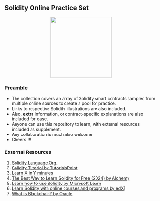## Solidity Online Practice Set
<div align="center">
<img width=200 height=200 src="https://user-images.githubusercontent.com/77758884/156876700-2967a25d-56e2-4664-a9e6-53f88503f517.png">
</div>

### Preamble
- The collection covers an array of Solidity smart contracts sampled from multiple online sources to create a pool for practice.
- Links to respective Solidity illustrations are also included.
- Also, **extra** information, or contract-specific explanations are also included for ease.
- Anyone can use this repository to learn, with external resources included as supplement.
- Any collaboration is much also welcome
- Cheers !!!
  
### External Resources
1. [Solidity Language Org.](https://soliditylang.org/about/)
2. [Solidity Tutorial by TutorialsPoint](https://www.tutorialspoint.com/solidity/index.htm)
3. [Learn X in Y minutes](https://learnxinyminutes.com/docs/solidity/)
4. [The Best Way to Learn Solidity for Free (2024) by Alchemy](https://www.alchemy.com/overviews/learn-solidity)
5. [Learn how to use Solidity by Microsoft Learn](https://learn.microsoft.com/en-us/training/modules/blockchain-learning-solidity/)
6. [Learn Solidity with online courses and programs by edX](https://www.edx.org/learn/solidity)]
7. [What is Blockchain? by Oracle](https://www.oracle.com/ke/blockchain/what-is-blockchain/)
